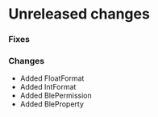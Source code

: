 # Unreleased changes

### Fixes



### Changes

- Added FloatFormat
- Added IntFormat
- Added BlePermission
- Added BleProperty

